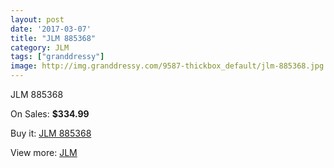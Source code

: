 ```yaml
---
layout: post
date: '2017-03-07'
title: "JLM 885368"
category: JLM
tags: ["granddressy"]
image: http://img.granddressy.com/9587-thickbox_default/jlm-885368.jpg
---
```

JLM 885368

On Sales: **$334.99**
<a href="https://www.granddressy.com/en/jlm/8801-jlm-885368.html"><amp-img layout="responsive" width="600" height="600" src="//img.granddressy.com/9587-thickbox_default/jlm-885368.jpg" alt="JLM 885368 0" /></a>

Buy it: [JLM 885368](https://www.granddressy.com/en/jlm/8801-jlm-885368.html "JLM 885368")

View more: [JLM](https://www.granddressy.com/en/207-jlm "JLM")
